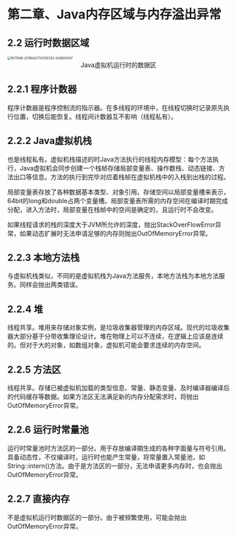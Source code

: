 # 第二章、Java内存区域与内存溢出异常

## 2.2 运行时数据区域

<img src="C:\Users\DELL\Desktop\1671546-20190427141310333-343604547.png" alt="1671546-20190427141310333-343604547" style="zoom: 50%;" />

<center>Java虚拟机运行时的数据区</center>

## 2.2.1 程序计数器

​		程序计数器是程序控制流的指示器。在多线程的环境中，在线程切换时记录原先执行位置，切换后能恢复。线程间计数器互不影响（线程私有）。

## 2.2.2 Java虚拟机栈

​		也是线程私有。虚拟机栈描述的时Java方法执行的线程内存模型：每个方法执行，Java虚拟机会同步创建一个栈帧存储局部变量表、操作数栈、动态链接、方法出口等信息。方法的执行到完毕对应着栈帧在虚拟机栈中的入栈到出栈的过程。

​		局部变量表存放了各种数据基本类型、对象引用。存储空间以局部变量槽来表示，64bit的long和double占两个变量槽。局部变量表所需的内存空间在编译时期完成分配，进入方法时，局部变量在栈帧中的空间是确定的，且运行时不会改变。

​		如果线程请求的栈的深度大于JVM所允许的深度，抛出StackOverFlowError异常，如果动态扩展时无法申请足够的内存则抛出OutOfMemoryError异常。

## 2.2.3 本地方法栈

​		与虚拟机栈类似，不同的是虚拟机栈为Java方法服务，本地方法栈为本地方法服务。同样会抛出两类错误。

## 2.2.4 堆

​		线程共享。堆用来存储对象实例，是垃圾收集器管理的内存区域。现代的垃圾收集器大部分基于分带收集理论设计。堆在物理上可以不连续，在逻辑上应该是连续的。但对于大的对象，如数组对象，虚拟机可能会要求连续的内存空间。

## 2.2.5 方法区

​		线程共享。存储已被虚拟机加载的类型信息、常量、静态变量、及时编译器编译后的代码缓存等数据。如果方法区无法满足新的内存分配需求时，将抛出OutOfMemoryError异常。

## 2.2.6 运行时常量池

​		运行时常量池时方法区的一部分。用于存放编译期生成的各种字面量与符号引用。具备动态性，不仅编译时，运行时也能产生常量，将常量置入常量池，如String::intern()方法。由于是方法区的一部分，无法申请更多内存时，也会抛出OutOfMemoryError异常。

## 2.2.7 直接内存

​		不是虚拟机运行时数据区的一部分。由于被频繁使用，可能会抛出OutOfMemoryError异常。

